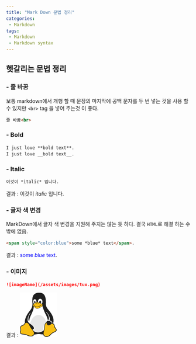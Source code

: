 ```yaml
---
title: "Mark Down 문법 정리"
categories:
 - Markdown
tags:
 - Markdown
 - Markdown syntax
---
```


## 헷갈리는 문법 정리

### - **줄 바꿈**
보통 markdown에서 개행 할 때 문장의 마지막에 공백 문자를 두 번 넣는 것을 사용 할 수 있지만 `<br>` tag 을 넣어 주는것 이 좋다.
```markdown
줄 바꿈<br>
```
### - **Bold**
```md
I just love **bold text**.
I just love __bold text__.

```

### - **Italic**
```md
이것이 *italic* 입니다.
```
결과 : 이것이 *italic* 입니다.

### - **글자 색 변경**
MarkDown에서 글자 색 변경을 지원해 주지는 않는 듯 하다. 결국 `HTML`로 해결 하는 수 밖에 없음.
```md
<span style="color:blue">some *blue* text</span>.
```
결과 : <span style="color:blue">some *blue* text</span>.

### - **이미지**
```md
![imageName](/assets/images/tux.png)
```
결과 : ![imageName](/assets/images/tux.png)
